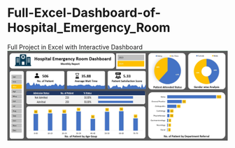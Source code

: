 # Full-Excel-Dashboard-of-Hospital_Emergency_Room
Full Project in Excel with Interactive Dashboard
![image alt](https://github.com/DilrukshiManjula07/Full-Excel-Dashboard-of-Hospital_Emergency_Room/blob/c9bf120302f1989a7e7d8eb5bf0b25c58f326dcf/Full%20Excel%20Dashboard%20of%20Hospital_Emergency_Room.JPG)
